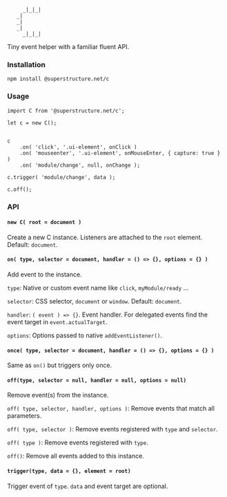 ```

     _|_|_|
   _|
   _|
   _|
     _|_|_|

```

Tiny event helper with a familiar fluent API.

### Installation

`npm install @superstructure.net/c`

### Usage

```
import C from '@superstructure.net/c';

let c = new C();


c
    .on( 'click', '.ui-element', onClick )
    .on( 'mouseenter', '.ui-element', onMouseEnter, { capture: true } )
    .on( 'module/change', null, onChange );

c.trigger( 'module/change', data );

c.off();

```

### API

#### `new C( root = document )` 

Create a new C instance. 
Listeners are attached to the `root` element. Default: `document`.

#### `on( type, selector = document, handler = () => {}, options = {} )`

Add event to the instance.

`type`: Native or custom event name like `click`, `myModule/ready` ...

`selector`: CSS selector, `document` or `window`. Default: `document`.

`handler`: `( event ) => {}`. Event handler. For delegated events find the event target in `event.actualTarget`.

`options`: Options passed to native `addEventListener()`.

#### `once( type, selector = document, handler = () => {}, options = {} )`

Same as `on()` but triggers only once.

#### `off(type, selector = null, handler = null, options = null)`

Remove event(s) from the instance.

`off( type, selector, handler, options )`: Remove events that match all parameters.

`off( type, selector )`: Remove events registered with `type` and `selector`.

`off( type )`: Remove events registered with `type`.

`off()`: Remove all events added to this instance.

#### `trigger(type, data = {}, element = root)`

Trigger event of `type`. `data` and event target are optional.
